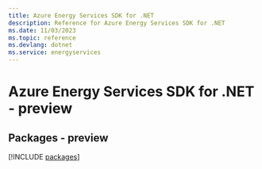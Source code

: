 ```yaml
---
title: Azure Energy Services SDK for .NET
description: Reference for Azure Energy Services SDK for .NET
ms.date: 11/03/2023
ms.topic: reference
ms.devlang: dotnet
ms.service: energyservices
---
```

# Azure Energy Services SDK for .NET - preview
## Packages - preview
[!INCLUDE [packages](energy-services-index.md)]
